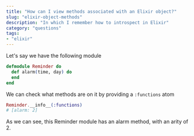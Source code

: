 ```yaml
---
title: "How can I view methods associated with an Elixir object?"
slug: "elixir-object-methods"
description: "In which I remember how to introspect in Elixir"
category: "questions"
tags:
- "elixir"
---
```


Let's say we have the following module

```elixir
defmodule Reminder do
  def alarm(time, day) do
  end
end
```

We can check what methods are on it by providing a `:functions` atom

```elixir
Reminder.__info__(:functions)
# [alarm: 2]
```

As we can see, this Reminder module has an alarm method, with an arity of 2.
